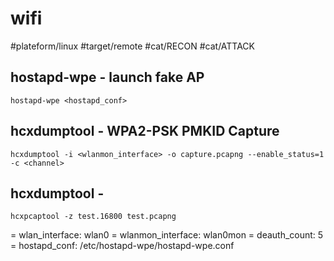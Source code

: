 # wifi

#plateform/linux #target/remote #cat/RECON #cat/ATTACK



## hostapd-wpe - launch fake AP
```
hostapd-wpe <hostapd_conf>
```




## hcxdumptool - WPA2-PSK PMKID Capture
```
hcxdumptool -i <wlanmon_interface> -o capture.pcapng --enable_status=1 -c <channel>
```

## hcxdumptool - 
```
hcxpcaptool -z test.16800 test.pcapng
```

= wlan_interface: wlan0
= wlanmon_interface: wlan0mon
= deauth_count: 5
= hostapd_conf: /etc/hostapd-wpe/hostapd-wpe.conf
